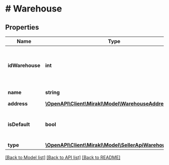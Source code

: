 # # Warehouse

## Properties

Name | Type | Description | Notes
------------ | ------------- | ------------- | -------------
**idWarehouse** | **int** | Internal ID of Warehouse, unique across all Warehouses |
**name** | **string** | Name of warehouse |
**address** | [**\OpenAPI\Client\Mirakl\Model\WarehouseAddress**](WarehouseAddress.md) |  |
**isDefault** | **bool** | Is this Warehouse set as default for you. |
**type** | [**\OpenAPI\Client\Mirakl\Model\SellerApiWarehouseType**](SellerApiWarehouseType.md) |  |

[[Back to Model list]](../../README.md#models) [[Back to API list]](../../README.md#endpoints) [[Back to README]](../../README.md)
